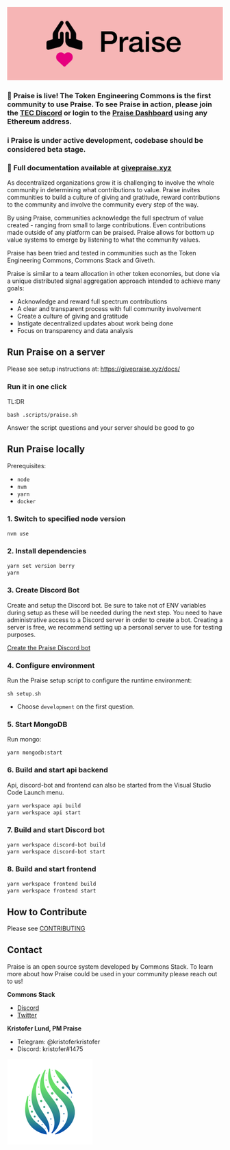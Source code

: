 ![Praise Banner](/media/banner.png)

### 🎉 Praise is live! The Token Engineering Commons is the first community to use Praise. To see Praise in action, please join the [TEC Discord](https://discord.tecommons.org) or login to the [Praise Dashboard](https://praise.tecommons.org) using any Ethereum address.

### ℹ️ Praise is under active development, codebase should be considered beta stage.

### 🔗 Full documentation available at [givepraise.xyz](https://givepraise.xyz)

As decentralized organizations grow it is challenging to involve the whole community in determining what contributions to value. Praise invites communities to build a culture of giving and gratitude, reward contributions to the community and involve the community every step of the way.

By using Praise, communities acknowledge the full spectrum of value created - ranging from small to large contributions. Even contributions made outside of any platform can be praised. Praise allows for bottom up value systems to emerge by listening to what the community values.

Praise has been tried and tested in communities such as the Token Engineering Commons, Commons Stack and Giveth.

Praise is similar to a team allocation in other token economies, but done via a unique distributed signal aggregation approach intended to achieve many goals:

- Acknowledge and reward full spectrum contributions
- A clear and transparent process with full community involvement
- Create a culture of giving and gratitude
- Instigate decentralized updates about work being done
- Focus on transparency and data analysis

## Run Praise on a server

Please see setup instructions at: https://givepraise.xyz/docs/

### Run it in one click

TL:DR

```
bash .scripts/praise.sh
```
Answer the script questions and your server should be good to go

## Run Praise locally

Prerequisites:

- `node`
- `nvm`
- `yarn`
- `docker`

### 1. Switch to specified node version

```
nvm use
```

### 2. Install dependencies

```
yarn set version berry
yarn
```

### 3. Create Discord Bot

Create and setup the Discord bot. Be sure to take not of ENV variables during setup as these will be needed during the next step. You need to have administrative access to a Discord server in order to create a bot. Creating a server is free, we recommend setting up a personal server to use for testing purposes. 

[Create the Praise Discord bot](https://givepraise.xyz/docs/server-setup/create-discord-bot)

### 4. Configure environment

Run the Praise setup script to configure the runtime environment:

```
sh setup.sh
```

- Choose `development` on the first question.

### 5. Start MongoDB

Run mongo:

```
yarn mongodb:start
```

### 6. Build and start api backend

Api, discord-bot and frontend can also be started from the Visual Studio Code Launch menu.

```
yarn workspace api build
yarn workspace api start
```

### 7. Build and start Discord bot

```
yarn workspace discord-bot build
yarn workspace discord-bot start
```

### 8. Build and start frontend

```
yarn workspace frontend build
yarn workspace frontend start
```

## How to Contribute

Please see [CONTRIBUTING](CONTRIBUTING.md)

## Contact

Praise is an open source system developed by Commons Stack. To learn more about how Praise could be used in your community please reach out to us!

**Commons Stack**

- [Discord](http://discord.link/commonsstack)
- [Twitter](https://twitter.com/commonsstack)

**Kristofer Lund, PM Praise**

- Telegram: @kristoferkristofer
- Discord: kristofer#1475

![Commons Stack](/media/cs.png)
